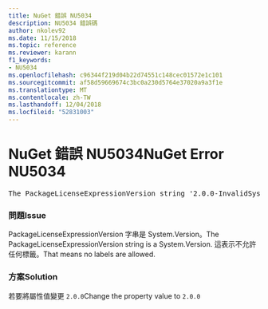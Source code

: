 ```yaml
---
title: NuGet 錯誤 NU5034
description: NU5034 錯誤碼
author: nkolev92
ms.date: 11/15/2018
ms.topic: reference
ms.reviewer: karann
f1_keywords:
- NU5034
ms.openlocfilehash: c96344f219d04b22d74551c148cec01572e1c101
ms.sourcegitcommit: af58d59669674c3bc0a230d5764e37020a9a3f1e
ms.translationtype: MT
ms.contentlocale: zh-TW
ms.lasthandoff: 12/04/2018
ms.locfileid: "52831003"
---
```

# <a name="nuget-error-nu5034"></a><span data-ttu-id="d5dfc-103">NuGet 錯誤 NU5034</span><span class="sxs-lookup"><span data-stu-id="d5dfc-103">NuGet Error NU5034</span></span>
<pre>The PackageLicenseExpressionVersion string '2.0.0-InvalidSystemVersion' is not a valid version.</pre>

### <a name="issue"></a><span data-ttu-id="d5dfc-104">問題</span><span class="sxs-lookup"><span data-stu-id="d5dfc-104">Issue</span></span>

<span data-ttu-id="d5dfc-105">PackageLicenseExpressionVersion 字串是 System.Version。</span><span class="sxs-lookup"><span data-stu-id="d5dfc-105">The PackageLicenseExpressionVersion string is a System.Version.</span></span> <span data-ttu-id="d5dfc-106">這表示不允許任何標籤。</span><span class="sxs-lookup"><span data-stu-id="d5dfc-106">That means no labels are allowed.</span></span>

### <a name="solution"></a><span data-ttu-id="d5dfc-107">方案</span><span class="sxs-lookup"><span data-stu-id="d5dfc-107">Solution</span></span>

<span data-ttu-id="d5dfc-108">若要將屬性值變更 `2.0.0`</span><span class="sxs-lookup"><span data-stu-id="d5dfc-108">Change the property value to `2.0.0`</span></span>
